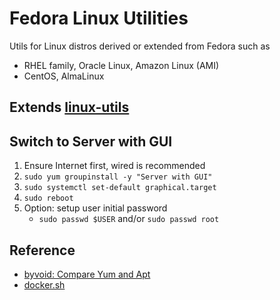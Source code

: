 # Fedora Linux Utilities
Utils for Linux distros derived or extended from Fedora such as
- RHEL family, Oracle Linux, Amazon Linux (AMI)
- CentOS, AlmaLinux

## Extends [linux-utils](https://github.com/davidkhala/linux-utils)

## Switch to Server with GUI
1. Ensure Internet first, wired is recommended
1. `sudo yum groupinstall -y "Server with GUI"`
1. `sudo systemctl set-default graphical.target`
1. `sudo reboot`
1. Option: setup user initial password
    - `sudo passwd $USER` and/or `sudo passwd root`
## Reference
- [byvoid: Compare Yum and Apt](https://byvoid.com/zht/blog/yum-apt-cmp/)
- [docker.sh](https://github.com/davidkhala/linux-utils/blob/main/docker.sh)

